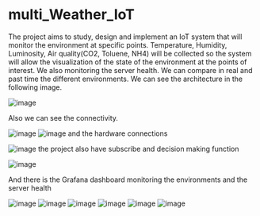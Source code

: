# multi_Weather_IoT
The project aims to study, design and implement an IoT system that will monitor the environment at specific points.
Temperature, Humidity, Luminosity, Αir quality(CO2, Toluene, NH4) will be collected so the system will allow the visualization of the state of the environment at the points of interest. We also monitoring the server health. We can compare in real and past time the different environments. We can see the architecture in the following image.

![image](https://github.com/iratus7/multi_Weather_IoT/assets/2788154/b0015f29-73e4-47e2-8fb5-003d7f5673fa)

Also we can see the connectivity.

![image](https://github.com/iratus7/multi_Weather_IoT/assets/2788154/27b9966d-bd7f-4be4-98e7-8fb01256a78e)
![image](https://github.com/iratus7/multi_Weather_IoT/assets/2788154/fdbbf589-486c-4367-b3a0-f732b7292189)
and the hardware connections

![image](https://github.com/iratus7/multi_Weather_IoT/assets/2788154/76ea31c5-1928-44e0-bde5-1e252785f450)
the project also have subscribe and decision making function

![image](https://github.com/iratus7/multi_Weather_IoT/assets/2788154/7630070c-5003-4237-a054-cc67c2b6e06f)

And there is the Grafana dashboard monitoring the environments and the server health

![image](https://github.com/iratus7/multi_Weather_IoT/assets/2788154/67d0fd27-37ba-4f50-a000-602205bfbaac)
![image](https://github.com/iratus7/multi_Weather_IoT/assets/2788154/c97950e4-414a-48d3-80e6-9cb60c9ca2e7)
![image](https://github.com/iratus7/multi_Weather_IoT/assets/2788154/4e154771-bb08-42e9-8c9d-30afd0d59e36)
![image](https://github.com/iratus7/multi_Weather_IoT/assets/2788154/009a1b97-3330-429c-a75c-cba29b29a49e)
![image](https://github.com/iratus7/multi_Weather_IoT/assets/2788154/e7667264-7546-4fee-b9d8-f45a69e0914e)
![image](https://github.com/iratus7/multi_Weather_IoT/assets/2788154/98a5e78d-de04-4f1a-bc0e-164fcbb1cd05)
